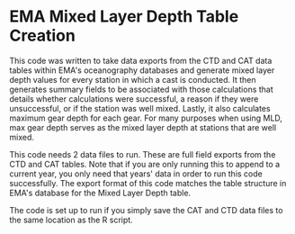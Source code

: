 # EMA Mixed Layer Depth Table Creation
This code was written to take data exports from the CTD and CAT data tables within EMA's oceanography databases and generate mixed layer
depth values for every station in which a cast is conducted.  It then generates summary fields to be associated with those calculations
that details whether calculations were successful, a reason if they were unsuccessful, or if the station was well mixed.  Lastly, it also
calculates maximum gear depth for each gear.  For many purposes when using MLD, max gear depth serves as the mixed layer depth at stations
that are well mixed.

This code needs 2 data files to run.  These are full field exports from the CTD and CAT tables.  Note that if you are only running this to
append to a current year, you only need that years' data in order to run this code successfully.  The export format of this code matches
the table structure in EMA's database for the Mixed Layer Depth table.

The code is set up to run if you simply save the CAT and CTD data files to the same location as the R script.